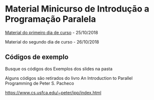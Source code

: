 # Material Minicurso de Introdução a Programação Paralela

[Material do primeiro dia de curso](https://github.com/quintelabm/openmp/blob/master/ProgParalelaBMQ_1.pdf) - 25/10/2018

Material do segundo dia de curso - 26/10/2018

## Códigos de exemplo 

Busque os códigos dos Exemplos dos slides na pasta

Alguns códigos são retirados do livro An Introduction to Parallel Programming de Peter S. Pacheco

https://www.cs.usfca.edu/~peter/ipp/index.html

